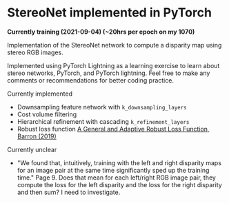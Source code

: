 # StereoNet implemented in PyTorch

**Currently training (2021-09-04) (~20hrs per epoch on my 1070)**

Implementation of the StereoNet network to compute a disparity map using stereo RGB images.

Implemented using PyTorch Lightning as a learning exercise to learn about stereo networks, PyTorch, and PyTorch lightning.  Feel free to make any comments or recommendations for better coding practice.

Currently implemented

* Downsampling feature network with `k_downsampling_layers`
* Cost volume filtering
* Hierarchical refinement with cascading `k_refinement_layers`
* Robust loss function [A General and Adaptive Robust Loss Function, Barron (2019)](https://arxiv.org/abs/1701.03077)

Currently unclear

* "We found that, intuitively, training with the left and right disparity maps for an image pair at the same time significantly sped up the training time." Page 9.  Does that mean for each left/right RGB image pair, they compute the loss for the left disparity and the loss for the right disparity and then sum?  I need to investigate.